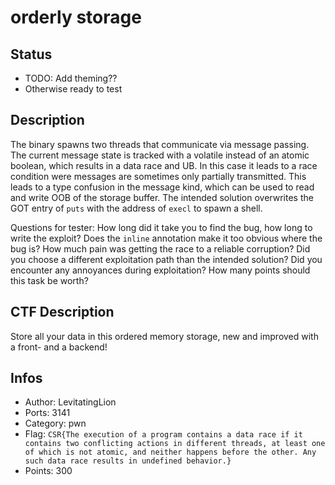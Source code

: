 # orderly storage

## Status

- TODO: Add theming??
- Otherwise ready to test

## Description

The binary spawns two threads that communicate via message passing. The current message state is
tracked with a volatile instead of an atomic boolean, which results in a data race and UB. In this
case it leads to a race condition were messages are sometimes only partially transmitted. This leads
to a type confusion in the message kind, which can be used to read and write OOB of the storage
buffer. The intended solution overwrites the GOT entry of `puts` with the address of `execl` to
spawn a shell.

Questions for tester: How long did it take you to find the bug, how long to write the exploit? Does
the `inline` annotation make it too obvious where the bug is? How much pain was getting the race to
a reliable corruption? Did you choose a different exploitation path than the intended solution? Did
you encounter any annoyances during exploitation? How many points should this task be worth?

## CTF Description

Store all your data in this ordered memory storage, new and improved with a front- and a backend!

## Infos

- Author: LevitatingLion
- Ports: 3141
- Category: pwn
- Flag: `CSR{The execution of a program contains a data race if it contains two conflicting actions in different threads, at least one of which is not atomic, and neither happens before the other. Any such data race results in undefined behavior.}`
- Points: 300

